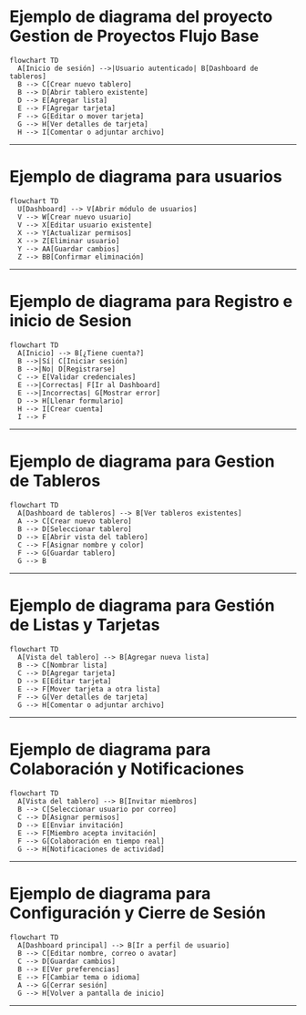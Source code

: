 # Ejemplo de diagrama del proyecto Gestion de Proyectos Flujo Base

```mermaid
flowchart TD
  A[Inicio de sesión] -->|Usuario autenticado| B[Dashboard de tableros]
  B --> C[Crear nuevo tablero]
  B --> D[Abrir tablero existente]
  D --> E[Agregar lista]
  E --> F[Agregar tarjeta]
  F --> G[Editar o mover tarjeta]
  G --> H[Ver detalles de tarjeta]
  H --> I[Comentar o adjuntar archivo]
```
---

# Ejemplo de diagrama para usuarios
```mermaid
flowchart TD
  U[Dashboard] --> V[Abrir módulo de usuarios]
  V --> W[Crear nuevo usuario]
  V --> X[Editar usuario existente]
  X --> Y[Actualizar permisos]
  X --> Z[Eliminar usuario]
  Y --> AA[Guardar cambios]
  Z --> BB[Confirmar eliminación]
```
---

# Ejemplo de diagrama para Registro e inicio de Sesion
```mermaid
flowchart TD
  A[Inicio] --> B[¿Tiene cuenta?]
  B -->|Sí| C[Iniciar sesión]
  B -->|No| D[Registrarse]
  C --> E[Validar credenciales]
  E -->|Correctas| F[Ir al Dashboard]
  E -->|Incorrectas| G[Mostrar error]
  D --> H[Llenar formulario]
  H --> I[Crear cuenta]
  I --> F
```
---

# Ejemplo de diagrama para Gestion de Tableros
```mermaid
flowchart TD
  A[Dashboard de tableros] --> B[Ver tableros existentes]
  A --> C[Crear nuevo tablero]
  B --> D[Seleccionar tablero]
  D --> E[Abrir vista del tablero]
  C --> F[Asignar nombre y color]
  F --> G[Guardar tablero]
  G --> B
```
---

# Ejemplo de diagrama para Gestión de Listas y Tarjetas
```mermaid
flowchart TD
  A[Vista del tablero] --> B[Agregar nueva lista]
  B --> C[Nombrar lista]
  C --> D[Agregar tarjeta]
  D --> E[Editar tarjeta]
  E --> F[Mover tarjeta a otra lista]
  F --> G[Ver detalles de tarjeta]
  G --> H[Comentar o adjuntar archivo]
```
---

# Ejemplo de diagrama para Colaboración y Notificaciones
```mermaid
flowchart TD
  A[Vista del tablero] --> B[Invitar miembros]
  B --> C[Seleccionar usuario por correo]
  C --> D[Asignar permisos]
  D --> E[Enviar invitación]
  E --> F[Miembro acepta invitación]
  F --> G[Colaboración en tiempo real]
  G --> H[Notificaciones de actividad]

```
---

# Ejemplo de diagrama para Configuración y Cierre de Sesión
```mermaid
flowchart TD
  A[Dashboard principal] --> B[Ir a perfil de usuario]
  B --> C[Editar nombre, correo o avatar]
  C --> D[Guardar cambios]
  B --> E[Ver preferencias]
  E --> F[Cambiar tema o idioma]
  A --> G[Cerrar sesión]
  G --> H[Volver a pantalla de inicio]
```
---



